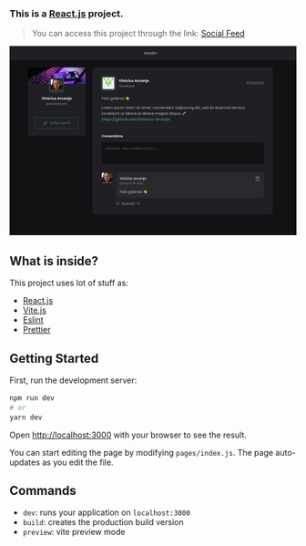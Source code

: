 ### This is a [React.js](https://nextjs.org/) project.

> You can access this project through the link: [Social Feed](https://social-feed-ark.vercel.app/)


![Social Feed](https://raw.githubusercontent.com/vinicius-arcanjo/social-feed/1edaa9c4678b717f19f2d26f0fed02a1e9320999/screenshot.png)

## What is inside?

This project uses lot of stuff as:

- [React.js](https://reactjs.org/)
- [Vite.js](https://vite.dev/)
- [Eslint](https://eslint.org/)
- [Prettier](https://prettier.io/)

## Getting Started

First, run the development server:

```bash
npm run dev
# or
yarn dev
```

Open [http://localhost:3000](http://localhost:3000) with your browser to see the result.

You can start editing the page by modifying `pages/index.js`. The page auto-updates as you edit the file.

## Commands

- `dev`: runs your application on `localhost:3000`
- `build`: creates the production build version
- `preview`: vite preview mode
